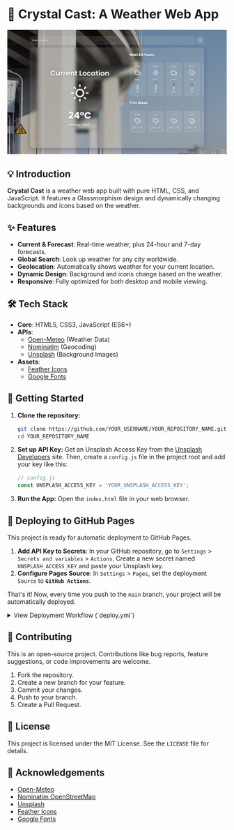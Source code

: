 # 🔮 Crystal Cast: A Weather Web App

![Crystal Cast App Screenshot](screenshots/app-screenshot.png)

## 💡 Introduction

**Crystal Cast** is a weather web app built with pure HTML, CSS, and JavaScript. It features a Glassmorphism design and dynamically changing backgrounds and icons based on the weather.

## ✨ Features

- **Current & Forecast**: Real-time weather, plus 24-hour and 7-day forecasts.
- **Global Search**: Look up weather for any city worldwide.
- **Geolocation**: Automatically shows weather for your current location.
- **Dynamic Design**: Background and icons change based on the weather.
- **Responsive**: Fully optimized for both desktop and mobile viewing.

## 🛠️ Tech Stack

- **Core**: HTML5, CSS3, JavaScript (ES6+)
- **APIs**:
  - [Open-Meteo](https://open-meteo.com/) (Weather Data)
  - [Nominatim](https://nominatim.openstreetmap.org/) (Geocoding)
  - [Unsplash](https://unsplash.com/) (Background Images)
- **Assets**:
  - [Feather Icons](https://feathericons.com/)
  - [Google Fonts](https://fonts.google.com/)

## 🚀 Getting Started

1.  **Clone the repository:**
    ```bash
    git clone https://github.com/YOUR_USERNAME/YOUR_REPOSITORY_NAME.git
    cd YOUR_REPOSITORY_NAME
    ```

2.  **Set up API Key:**
    Get an Unsplash Access Key from the [Unsplash Developers](https://unsplash.com/developers) site. Then, create a `config.js` file in the project root and add your key like this:
    ```javascript
    // config.js
    const UNSPLASH_ACCESS_KEY = 'YOUR_UNSPLASH_ACCESS_KEY';
    ```

3.  **Run the App:**
    Open the `index.html` file in your web browser.

## 🚀 Deploying to GitHub Pages

This project is ready for automatic deployment to GitHub Pages.

1.  **Add API Key to Secrets**: In your GitHub repository, go to `Settings` > `Secrets and variables` > `Actions`. Create a new secret named `UNSPLASH_ACCESS_KEY` and paste your Unsplash key.
2.  **Configure Pages Source**: In `Settings` > `Pages`, set the deployment `Source` to **`GitHub Actions`**.

That's it! Now, every time you push to the `main` branch, your project will be automatically deployed.

<details>
<summary>View Deployment Workflow (`deploy.yml`)</summary>

```yaml
# .github/workflows/deploy.yml
name: Deploy to GitHub Pages

on:
  push:
    branches:
      - main # Trigger the workflow on push to the main branch

permissions:
  contents: read
  pages: write
  id-token: write

jobs:
  build-and-deploy:
    runs-on: ubuntu-latest
    environment:
      name: github-pages
    permissions:
      contents: read
      pages: write
      id-token: write

    steps:
    - name: Checkout code
      uses: actions/checkout@v4

    - name: Create config.js with API Key
      run: |
        echo "const UNSPLASH_ACCESS_KEY = '${{ secrets.UNSPLASH_ACCESS_KEY }}';" > config.js
      env:
        UNSPLASH_ACCESS_KEY: ${{ secrets.UNSPLASH_ACCESS_KEY }}

    - name: Prepare distribution
      run: |
        mkdir dist
        cp index.html dist/
        cp main.js dist/
        cp style.css dist/
        cp config.js dist/
        cp favicon.svg dist/
        cp LICENSE dist/ 2>/dev/null || true
        cp README.md dist/ 2>/dev/null || true
        cp -r screenshots dist/ 2>/dev/null || true

    - name: Setup Pages
      uses: actions/configure-pages@v4

    - name: Upload artifact
      uses: actions/upload-pages-artifact@v3
      with:
        path: './dist' # Upload the dist directory
        name: github-pages # Name the artifact

    - name: Deploy to GitHub Pages
      id: deployment
      uses: actions/deploy-pages@v4
      with:
        artifact_name: github-pages # Specify the artifact to deploy
```
</details>

## 🤝 Contributing

This is an open-source project. Contributions like bug reports, feature suggestions, or code improvements are welcome.

1.  Fork the repository.
2.  Create a new branch for your feature.
3.  Commit your changes.
4.  Push to your branch.
5.  Create a Pull Request.

## 📄 License

This project is licensed under the MIT License. See the `LICENSE` file for details.

## 🙏 Acknowledgements

*   [Open-Meteo](https://open-meteo.com/)
*   [Nominatim OpenStreetMap](https://nominatim.openstreetmap.org/)
*   [Unsplash](https://unsplash.com/)
*   [Feather Icons](https://feathericons.com/)
*   [Google Fonts](https://fonts.google.com/)
